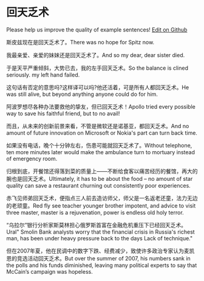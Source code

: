# 回天乏术

Please help us improve the quality of example sentences! [Edit on Github](https://github.com/jiyushe/jiyu-example-sentence-source/blob/main/chinese/huitianfashu.md)

<p><span class="chinese">斯皮兹现在是回天乏术了。</span><span class="english">There was no hope for Spitz now.</span></p>

<p><span class="chinese">我最亲爱、亲爱的妹妹还是回天乏术了。</span><span class="english">And so my dear, dear sister died.</span></p>

<p><span class="chinese">于是天平严重倾斜，大势已去，我的左手回天乏术。</span><span class="english">So the balance is clined seriously. my left hand failed.</span></p>

<p><span class="chinese">这句话有否定的意思吗?这样译可以吗?他还活着，可是所有人都回天乏术。</span><span class="english">He was still alive, but beyond anything anyone could do for him.</span></p>

<p><span class="chinese">阿波罗想尽各种办法要救他的挚友，但已回天乏术！</span><span class="english">Apollo tried every possible way to save his faithful friend, but to no avail!</span></p>

<p><span class="chinese">而且，从未来的创新前景来看，不管是微软还是诺基亚，都回天乏术。</span><span class="english">And no amount of future innovation on Microsoft or Nokia's part can turn back time.</span></p>

<p><span class="chinese">如果没有电话，晚个十分钟左右，伤患可能就回天乏术了。</span><span class="english">Without telephone, ten more minutes later would make the ambulance turn to mortuary instead of emergency room.</span></p>

<p><span class="chinese">归根到底，开餐馆还得落到菜的质量上——不断给食客以痛苦经历的餐馆，再大的腕也是回天乏术。</span><span class="english">Ultimately, it has to be about the food – no amount of star quality can save a restaurant churning out consistently poor experiences.</span></p>

<p><span class="chinese">赤飞见师弟回天乏术，便指点三人前去造访师父，师父是一名返老还童，法力无边的老顽童。</span><span class="english">Red fly see teacher younger brother impotent, and advice to visit three master, master is a rejuvenation, power is endless old holy terror.</span></p>

<p><span class="chinese">“乌拉尔”银行分析家斯莫林担心俄罗斯首富在金融危机重压下已经回天乏术。</span><span class="english">Ural" Smolin Bank analysts worry that the financial crisis in Russia's richest man, has been under heavy pressure back to the days Lack of technique."</span></p>

<p><span class="chinese">但在2007年夏，他在民调中的数字下跌、经费减少，致使许多政治专家认为麦凯恩的竞选活动回天乏术。</span><span class="english">But over the summer of 2007, his numbers sank in the polls and his funds diminished, leaving many political experts to say that McCain’s campaign was hopeless.</span></p>


